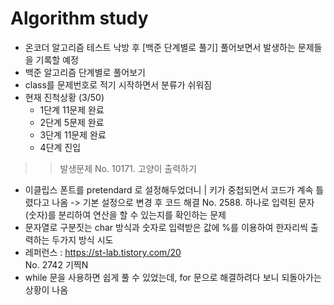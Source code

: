 # Algorithm study
- 온코더 알고리즘 테스트 낙방 후 [백준 단계별로 풀기] 풀어보면서 발생하는 문제들을 기록할 예정
- 백준 알고리즘 단계별로 풀어보기
- class를 문제번호로 적기 시작하면서 분류가 쉬워짐
- 현재 진척상황 (3/50)
  - 1단계 11문제 완료
  - 2단계 5문제 완료
  - 3단계 11문제 완료
  - 4단계 진입

>> 발생문제
No. 10171. 고양이 출력하기
 - 이클립스 폰트를 pretendard 로 설정해두었더니 | 키가 중첩되면서 코드가 계속 틀렸다고 나옴 -> 기본 설정으로 변경 후 코드 해결
No. 2588. 하나로 입력된 문자(숫자)를 분리하여 연산을 할 수 있는지를 확인하는 문제
 - 문자열로 구분짓는 char 방식과 숫자로 입력받은 값에 %를 이용하여 한자리씩 출력하는 두가지 방식 시도
 - 레퍼런스 : https://st-lab.tistory.com/20   
No. 2742 기찍N
  - while 문을 사용하면 쉽게 풀 수 있었는데, for 문으로 해결하려다 보니 되돌아가는 상황이 나옴
